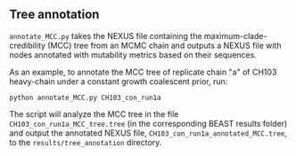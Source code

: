 ## Tree annotation ##

```annotate_MCC.py``` takes the NEXUS file containing the maximum-clade-credibility (MCC) tree from an MCMC chain and outputs a NEXUS file with nodes annotated with mutability metrics based on their sequences.

As an example, to annotate the MCC tree of replicate chain "a" of CH103 heavy-chain under a constant growth coalescent prior, run:

```python annotate_MCC.py CH103_con_run1a```

The script will analyze the MCC tree in the file ```CH103_con_run1a_MCC_tree.tree``` (in the corresponding BEAST results folder) and output the annotated NEXUS file, ```CH103_con_run1a_annotated_MCC.tree```, to the ```results/tree_annotation``` directory.

